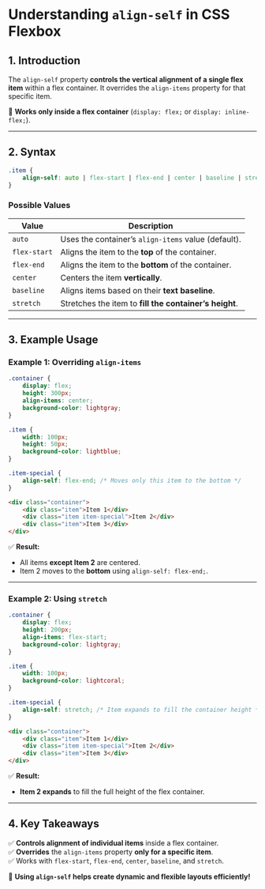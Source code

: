 # **Understanding `align-self` in CSS Flexbox**  

## **1. Introduction**  

The `align-self` property **controls the vertical alignment of a single flex item** within a flex container. It overrides the `align-items` property for that specific item.  

📌 **Works only inside a flex container** (`display: flex;` or `display: inline-flex;`).  

---

## **2. Syntax**

```css
.item {
    align-self: auto | flex-start | flex-end | center | baseline | stretch;
}
```

### **Possible Values**

| Value | Description |
|--------|-----------------|
| `auto` | Uses the container’s `align-items` value (default). |
| `flex-start` | Aligns the item to the **top** of the container. |
| `flex-end` | Aligns the item to the **bottom** of the container. |
| `center` | Centers the item **vertically**. |
| `baseline` | Aligns items based on their **text baseline**. |
| `stretch` | Stretches the item to **fill the container’s height**. |

---

## **3. Example Usage**

### **Example 1: Overriding `align-items`**

```css
.container {
    display: flex;
    height: 300px;
    align-items: center;
    background-color: lightgray;
}

.item {
    width: 100px;
    height: 50px;
    background-color: lightblue;
}

.item-special {
    align-self: flex-end; /* Moves only this item to the bottom */
}
```

```html
<div class="container">
    <div class="item">Item 1</div>
    <div class="item item-special">Item 2</div>
    <div class="item">Item 3</div>
</div>
```

✅ **Result:**  

- All items **except Item 2** are centered.  
- Item 2 moves to the **bottom** using `align-self: flex-end;`.  

---

### **Example 2: Using `stretch`**

```css
.container {
    display: flex;
    height: 200px;
    align-items: flex-start;
    background-color: lightgray;
}

.item {
    width: 100px;
    background-color: lightcoral;
}

.item-special {
    align-self: stretch; /* Item expands to fill the container height */
}
```

```html
<div class="container">
    <div class="item">Item 1</div>
    <div class="item item-special">Item 2</div>
    <div class="item">Item 3</div>
</div>
```

✅ **Result:**  

- **Item 2 expands** to fill the full height of the flex container.  

---

## **4. Key Takeaways**

✅ **Controls alignment of individual items** inside a flex container.  
✅ **Overrides** the `align-items` property **only for a specific item**.  
✅ Works with `flex-start`, `flex-end`, `center`, `baseline`, and `stretch`.  

🚀 **Using `align-self` helps create dynamic and flexible layouts efficiently!**
